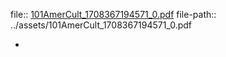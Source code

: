file:: [101AmerCult_1708367194571_0.pdf](../assets/101AmerCult_1708367194571_0.pdf)
file-path:: ../assets/101AmerCult_1708367194571_0.pdf

-